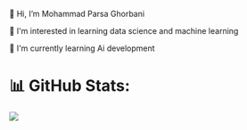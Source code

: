 👋 Hi, I’m Mohammad Parsa Ghorbani

👀 I'm interested in learning data science and machine learning

🌱 I'm currently learning Ai development


# 📊 GitHub Stats:
![](https://github-readme-stats.vercel.app/api/top-langs/?username=MParsa-Gh&theme=dark&hide_border=false&include_all_commits=true&count_private=true&layout=compact)

